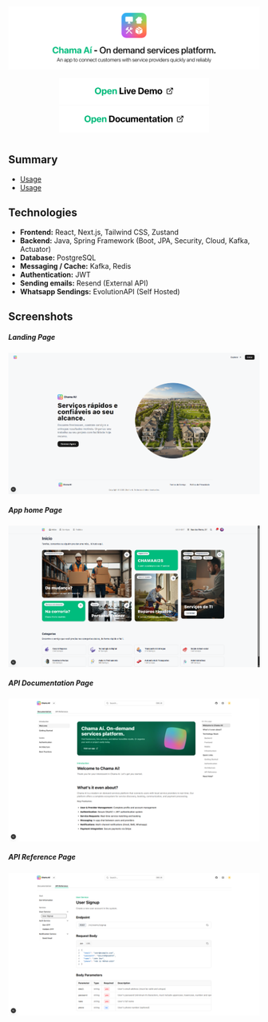 <p align="center">
  <img src="/assets/chamaai-banner.png" alt="Landing Page Preview" width="800"/>
</p>

<p align="center">
  <a href="https://app.chamaai.com" target="_blank">
    <img src="/assets/open-demo-btn.png" alt="Open Live Demo" width="300"/>
  </a>
  <a href="https://docs.chamaai.com" target="_blank">
    <img src="/assets/open-doc-btn.png" alt="Open Documentation" width="300"/>
  </a>
</p>

#

## Summary

- <a href="#usage">Usage</a>
- <a href="#usage">Usage</a>

## Technologies

- **Frontend:** React, Next.js, Tailwind CSS, Zustand
- **Backend:** Java, Spring Framework (Boot, JPA, Security, Cloud, Kafka, Actuator)
- **Database:** PostgreSQL
- **Messaging / Cache:** Kafka, Redis
- **Authentication:** JWT
- **Sending emails:** Resend (External API)
- **Whatsapp Sendings:** EvolutionAPI (Self Hosted)

## Screenshots

##### Landing Page

![Landing Page Preview](/assets/landing-page.png)

##### App home Page

![App Home Preview](/assets/app-home.png)

##### API Documentation Page

![API Documentation Preview](/assets/api-documentation.png)

##### API Reference Page

![API Reference Preview](/assets/api-reference.png)

